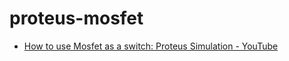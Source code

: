 proteus-mosfet
==============
- [How to use Mosfet as a switch: Proteus Simulation - YouTube](https://www.youtube.com/watch?v=pZfwn-iG25M)
